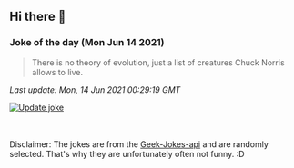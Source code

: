 ## Hi there 👋

### Joke of the day (Mon Jun 14 2021)
<!-- joke -->
>There is no theory of evolution, just a list of creatures Chuck Norris allows to live.
<!-- /joke -->

*Last update: Mon, 14 Jun 2021 00:29:19 GMT*

[![Update joke](https://github.com/nclskfm/nclskfm/actions/workflows/joke.yml/badge.svg)](https://github.com/nclskfm/nclskfm/actions/workflows/joke.yml)

<br><br>
Disclaimer: The jokes are from the [Geek-Jokes-api](https://github.com/sameerkumar18/geek-joke-api) and are randomly selected. That's why they are unfortunately often not funny. :D
